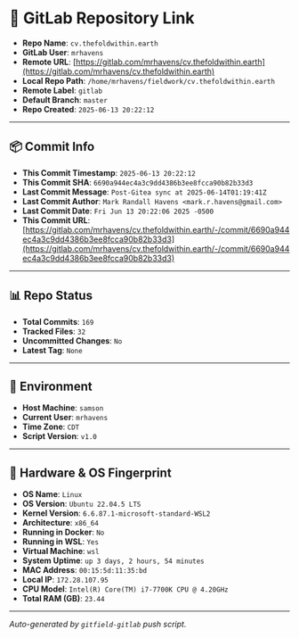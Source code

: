 # 🔗 GitLab Repository Link

- **Repo Name**: `cv.thefoldwithin.earth`
- **GitLab User**: `mrhavens`
- **Remote URL**: [https://gitlab.com/mrhavens/cv.thefoldwithin.earth](https://gitlab.com/mrhavens/cv.thefoldwithin.earth)
- **Local Repo Path**: `/home/mrhavens/fieldwork/cv.thefoldwithin.earth`
- **Remote Label**: `gitlab`
- **Default Branch**: `master`
- **Repo Created**: `2025-06-13 20:22:12`

---

## 📦 Commit Info

- **This Commit Timestamp**: `2025-06-13 20:22:12`
- **This Commit SHA**: `6690a944ec4a3c9dd4386b3ee8fcca90b82b33d3`
- **Last Commit Message**: `Post-Gitea sync at 2025-06-14T01:19:41Z`
- **Last Commit Author**: `Mark Randall Havens <mark.r.havens@gmail.com>`
- **Last Commit Date**: `Fri Jun 13 20:22:06 2025 -0500`
- **This Commit URL**: [https://gitlab.com/mrhavens/cv.thefoldwithin.earth/-/commit/6690a944ec4a3c9dd4386b3ee8fcca90b82b33d3](https://gitlab.com/mrhavens/cv.thefoldwithin.earth/-/commit/6690a944ec4a3c9dd4386b3ee8fcca90b82b33d3)

---

## 📊 Repo Status

- **Total Commits**: `169`
- **Tracked Files**: `32`
- **Uncommitted Changes**: `No`
- **Latest Tag**: `None`

---

## 🧽 Environment

- **Host Machine**: `samson`
- **Current User**: `mrhavens`
- **Time Zone**: `CDT`
- **Script Version**: `v1.0`

---

## 🧬 Hardware & OS Fingerprint

- **OS Name**: `Linux`
- **OS Version**: `Ubuntu 22.04.5 LTS`
- **Kernel Version**: `6.6.87.1-microsoft-standard-WSL2`
- **Architecture**: `x86_64`
- **Running in Docker**: `No`
- **Running in WSL**: `Yes`
- **Virtual Machine**: `wsl`
- **System Uptime**: `up 3 days, 2 hours, 54 minutes`
- **MAC Address**: `00:15:5d:11:35:bd`
- **Local IP**: `172.28.107.95`
- **CPU Model**: `Intel(R) Core(TM) i7-7700K CPU @ 4.20GHz`
- **Total RAM (GB)**: `23.44`

---

_Auto-generated by `gitfield-gitlab` push script._
